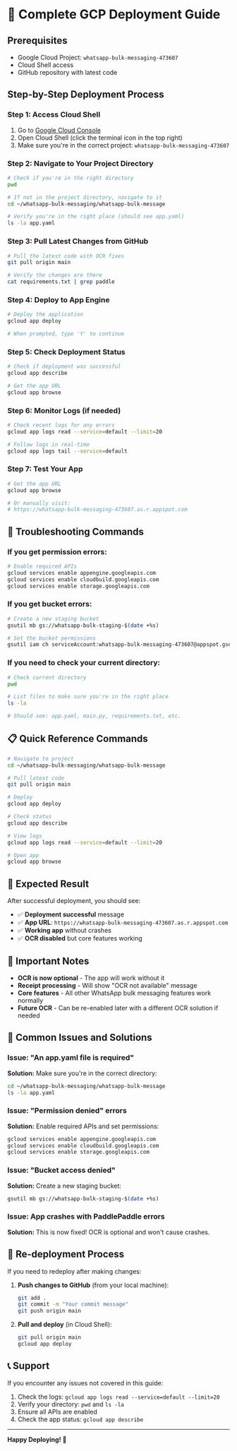 # 🚀 Complete GCP Deployment Guide

## Prerequisites
- Google Cloud Project: `whatsapp-bulk-messaging-473607`
- Cloud Shell access
- GitHub repository with latest code

## Step-by-Step Deployment Process

### **Step 1: Access Cloud Shell**
1. Go to [Google Cloud Console](https://console.cloud.google.com/)
2. Open Cloud Shell (click the terminal icon in the top right)
3. Make sure you're in the correct project: `whatsapp-bulk-messaging-473607`

### **Step 2: Navigate to Your Project Directory**
```bash
# Check if you're in the right directory
pwd

# If not in the project directory, navigate to it
cd ~/whatsapp-bulk-messaging/whatsapp-bulk-message

# Verify you're in the right place (should see app.yaml)
ls -la app.yaml
```

### **Step 3: Pull Latest Changes from GitHub**
```bash
# Pull the latest code with OCR fixes
git pull origin main

# Verify the changes are there
cat requirements.txt | grep paddle
```

### **Step 4: Deploy to App Engine**
```bash
# Deploy the application
gcloud app deploy

# When prompted, type 'Y' to continue
```

### **Step 5: Check Deployment Status**
```bash
# Check if deployment was successful
gcloud app describe

# Get the app URL
gcloud app browse
```

### **Step 6: Monitor Logs (if needed)**
```bash
# Check recent logs for any errors
gcloud app logs read --service=default --limit=20

# Follow logs in real-time
gcloud app logs tail --service=default
```

### **Step 7: Test Your App**
```bash
# Get the app URL
gcloud app browse

# Or manually visit:
# https://whatsapp-bulk-messaging-473607.as.r.appspot.com
```

## 🔧 Troubleshooting Commands

### **If you get permission errors:**
```bash
# Enable required APIs
gcloud services enable appengine.googleapis.com
gcloud services enable cloudbuild.googleapis.com
gcloud services enable storage.googleapis.com
```

### **If you get bucket errors:**
```bash
# Create a new staging bucket
gsutil mb gs://whatsapp-bulk-staging-$(date +%s)

# Set the bucket permissions
gsutil iam ch serviceAccount:whatsapp-bulk-messaging-473607@appspot.gserviceaccount.com:objectAdmin gs://whatsapp-bulk-staging-$(date +%s)
```

### **If you need to check your current directory:**
```bash
# Check current directory
pwd

# List files to make sure you're in the right place
ls -la

# Should see: app.yaml, main.py, requirements.txt, etc.
```

## 📋 Quick Reference Commands

```bash
# Navigate to project
cd ~/whatsapp-bulk-messaging/whatsapp-bulk-message

# Pull latest code
git pull origin main

# Deploy
gcloud app deploy

# Check status
gcloud app describe

# View logs
gcloud app logs read --service=default --limit=20

# Open app
gcloud app browse
```

## 🎯 Expected Result

After successful deployment, you should see:
- ✅ **Deployment successful** message
- ✅ **App URL**: `https://whatsapp-bulk-messaging-473607.as.r.appspot.com`
- ✅ **Working app** without crashes
- ✅ **OCR disabled** but core features working

## 📝 Important Notes

- **OCR is now optional** - The app will work without it
- **Receipt processing** - Will show "OCR not available" message
- **Core features** - All other WhatsApp bulk messaging features work normally
- **Future OCR** - Can be re-enabled later with a different OCR solution if needed

## 🚨 Common Issues and Solutions

### Issue: "An app.yaml file is required"
**Solution:** Make sure you're in the correct directory:
```bash
cd ~/whatsapp-bulk-messaging/whatsapp-bulk-message
ls -la app.yaml
```

### Issue: "Permission denied" errors
**Solution:** Enable required APIs and set permissions:
```bash
gcloud services enable appengine.googleapis.com
gcloud services enable cloudbuild.googleapis.com
gcloud services enable storage.googleapis.com
```

### Issue: "Bucket access denied"
**Solution:** Create a new staging bucket:
```bash
gsutil mb gs://whatsapp-bulk-staging-$(date +%s)
```

### Issue: App crashes with PaddlePaddle errors
**Solution:** This is now fixed! OCR is optional and won't cause crashes.

## 🔄 Re-deployment Process

If you need to redeploy after making changes:

1. **Push changes to GitHub** (from your local machine):
   ```bash
   git add .
   git commit -m "Your commit message"
   git push origin main
   ```

2. **Pull and deploy** (in Cloud Shell):
   ```bash
   git pull origin main
   gcloud app deploy
   ```

## 📞 Support

If you encounter any issues not covered in this guide:
1. Check the logs: `gcloud app logs read --service=default --limit=20`
2. Verify your directory: `pwd` and `ls -la`
3. Ensure all APIs are enabled
4. Check the app status: `gcloud app describe`

---

**Happy Deploying! 🎉**
